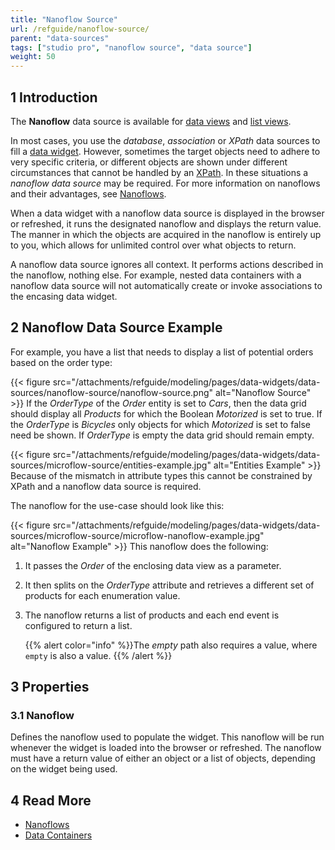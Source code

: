 ```yaml
---
title: "Nanoflow Source"
url: /refguide/nanoflow-source/
parent: "data-sources"
tags: ["studio pro", "nanoflow source", "data source"]
weight: 50
---
```


## 1 Introduction

The **Nanoflow** data source is available for [data views](/refguide/data-view/) and [list views](/refguide/list-view/). 

In most cases, you use the *database*, *association* or *XPath* data sources to fill a [data widget](/refguide/data-widgets/). However, sometimes the target objects need to adhere to very specific criteria, or different objects are shown under different circumstances that cannot be handled by an [XPath](/refguide/xpath-constraints/). In these situations a *nanoflow data source* may be required. For more information on nanoflows and their advantages, see [Nanoflows](/refguide/nanoflows/).

When a data widget with a nanoflow data source is displayed in the browser or refreshed, it runs the designated nanoflow and displays the return value. The manner in which the objects are acquired in the nanoflow is entirely up to you, which allows for unlimited control over what objects to return.

A nanoflow data source ignores all context. It performs actions described in the nanoflow, nothing else. For example, nested data containers with a nanoflow data source will not automatically create or invoke associations to the encasing data widget.

## 2 Nanoflow Data Source Example

For example, you have a list that needs to display a list of potential orders based on the order type:

{{< figure src="/attachments/refguide/modeling/pages/data-widgets/data-sources/nanoflow-source/nanoflow-source.png" alt="Nanoflow Source" >}}
If the *OrderType* of the *Order* entity is set to *Cars*, then the data grid should display all *Products* for which the Boolean *Motorized* is set to true. If the *OrderType* is *Bicycles* only objects for which *Motorized* is set to false need be shown. If *OrderType* is empty the data grid should remain empty.

{{< figure src="/attachments/refguide/modeling/pages/data-widgets/data-sources/microflow-source/entities-example.jpg" alt="Entities Example" >}}
Because of the mismatch in attribute types this cannot be constrained by XPath and a nanoflow data source is required. 

The nanoflow for the use-case should look like this:

{{< figure src="/attachments/refguide/modeling/pages/data-widgets/data-sources/microflow-source/microflow-nanoflow-example.jpg" alt="Nanoflow Example" >}}
This nanoflow does the following:

1. It passes the *Order* of the enclosing data view as a parameter. 

2. It then splits on the *OrderType* attribute and retrieves a different set of products for each enumeration value. 

3. The nanoflow returns a list of products and each end event is configured to return a list. 

    {{% alert color="info" %}}The *empty* path also requires a value, where `empty` is also a value.
    {{% /alert %}}

## 3 Properties

###  3.1 Nanoflow

Defines the nanoflow used to populate the widget. This nanoflow will be run whenever the widget is loaded into the browser or refreshed. The nanoflow must have a return value of either an object or a list of objects, depending on the widget being used.

## 4 Read More

* [Nanoflows](/refguide/nanoflows/)
* [Data Containers](/refguide/data-widgets/)